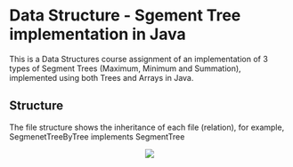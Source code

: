 # Data Structure - Sgement Tree implementation in Java
This is a Data Structures course assignment of an implementation of 3 types of Segment Trees (Maximum, Minimum and Summation), implemented using both Trees and Arrays in Java.

## Structure
The file structure shows the inheritance of each file (relation), for example, SegmenetTreeByTree implements SegmentTree
<p align="center">
  <img src = https://github.com/IdanCGit/Segment-Tree-Implementation---Data-Structures-course/assets/139128502/442dd13c-12f0-442c-9d20-8781960ac601>
</p>
